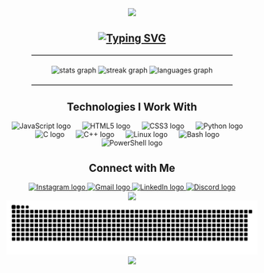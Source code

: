 <div align="center">
  <img height="200" src="https://media1.tenor.com/m/Npd1vTDJclQAAAAC/flower-cat.gif" />
</div>

<h2 align="center">
  <a href="https://git.io/typing-svg"><img src="https://readme-typing-svg.demolab.com?font=Fira+Code&pause=1000&color=A836F7&center=true&width=435&lines=HeY+Im+JiNs" alt="Typing SVG" /></a>
  </a>
</h2>

<hr style="border: 1px solid #ccc; width: 80%; margin: 20px auto;"/>

<div align="center">
  <img src="https://github-readme-stats.vercel.app/api?username=Jins-Augustine&hide_title=false&hide_rank=false&show_icons=true&include_all_commits=true&count_private=true&disable_animations=false&theme=midnight-purple&locale=en&hide_border=false" height="150" alt="stats graph" />
  <img src="https://streak-stats.demolab.com?user=Jins-Augustine&locale=en&mode=daily&theme=midnight-purple&hide_border=false&border_radius=5" height="150" alt="streak graph" />
  <img src="https://github-readme-stats.vercel.app/api/top-langs?username=Jins-Augustine&locale=en&hide_title=false&layout=compact&card_width=320&langs_count=5&theme=midnight-purple&hide_border=false" height="150" alt="languages graph" />
</div>

<hr style="border: 1px solid #ccc; width: 80%; margin: 20px auto;"/>

<div align="center">
  <h2>Technologies I Work With</h2>
  <div>
    <img src="https://cdn.jsdelivr.net/gh/devicons/devicon/icons/javascript/javascript-original.svg" height="30" alt="JavaScript logo" />
    <img width="15" />
    <img src="https://cdn.jsdelivr.net/gh/devicons/devicon/icons/html5/html5-original.svg" height="30" alt="HTML5 logo" />
    <img width="15" />
    <img src="https://cdn.jsdelivr.net/gh/devicons/devicon/icons/css3/css3-original.svg" height="30" alt="CSS3 logo" />
    <img width="15" />
    <img src="https://cdn.jsdelivr.net/gh/devicons/devicon/icons/python/python-original.svg" height="30" alt="Python logo" />
    <img width="15" />
    <img src="https://cdn.jsdelivr.net/gh/devicons/devicon/icons/c/c-original.svg" height="30" alt="C logo" />
    <img width="15" />
    <img src="https://cdn.jsdelivr.net/gh/devicons/devicon/icons/cplusplus/cplusplus-original.svg" height="30" alt="C++ logo" />
    <img width="15" />
    <img src="https://cdn.jsdelivr.net/gh/devicons/devicon/icons/linux/linux-original.svg" height="30" alt="Linux logo" />
    <img width="15" />
    <img src="https://cdn.jsdelivr.net/gh/devicons/devicon/icons/bash/bash-original.svg" height="30" alt="Bash logo" />
    <img width="15" />
    <img src="https://skillicons.dev/icons?i=powershell" height="30" alt="PowerShell logo" />
  </div>
</div>


<div align="center">
  <h2>Connect with Me</h2>
  <a href="https://www.instagram.com/ryu_xaki/" target="_blank">
    <img src="https://img.shields.io/static/v1?message=Instagram&logo=instagram&label=&color=E4405F&logoColor=white&style=flat" height="35" alt="Instagram logo" />
  <a href="mailto:jinsaugustine229@gmail.com" target="_blank">
    <img src="https://img.shields.io/static/v1?message=Gmail&logo=gmail&label=&color=D14836&logoColor=white&style=flat" height="35" alt="Gmail logo" />
  </a>
  <a href="https://www.linkedin.com/in/jins-augustine-8249b124a/" target="_blank">
    <img src="https://img.shields.io/static/v1?message=LinkedIn&logo=linkedin&label=&color=0077B5&logoColor=white&style=flat" height="35" alt="LinkedIn logo" />
  </a>
  <a href="https://discordapp.com/users/987050129997574164/" target="_blank">
    <img src="https://img.shields.io/static/v1?message=Discord&logo=discord&label=&color=7289DA&logoColor=white&style=flat" height="35" alt="Discord logo" />
  </a>
</div>

<div align="center">
  <img align="center" height="150" src="https://media2.giphy.com/media/v1.Y2lkPTc5MGI3NjExazJ5ajlibXhwczh5ZGl4a2kxa2NrNXJnNnFvbzdxY3I4YzZ1YTllZCZlcD12MV9pbnRlcm5hbF9naWZfYnlfaWQmY3Q9cw/NyMaiJVuPmPKcYbbKd/giphy.gif" />
</div>

<div align="center">
  <img src="https://raw.githubusercontent.com/Jins-Augustine/Jins-Augustine/output/snake.svg" alt="Snake animation" />
</div>

<div align="center">
  <img src="https://visitor-badge.laobi.icu/badge?page_id=Jins-Augustine.Jins-Augustine&left_color=yellow&right_color=purple" />
</div>
